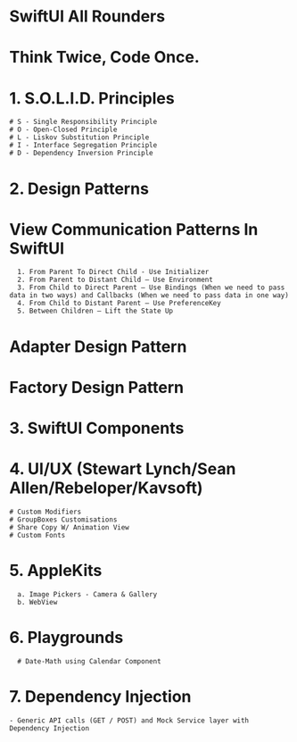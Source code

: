 # SwiftUI All Rounders
# Think Twice, Code Once.

# 1. S.O.L.I.D. Principles
    # S - Single Responsibility Principle
    # O - Open-Closed Principle
    # L - Liskov Substitution Principle
    # I - Interface Segregation Principle
    # D - Dependency Inversion Principle

# 2. Design Patterns
  # View Communication Patterns In SwiftUI
      1. From Parent To Direct Child - Use Initializer
      2. From Parent to Distant Child – Use Environment
      3. From Child to Direct Parent – Use Bindings (When we need to pass data in two ways) and Callbacks (When we need to pass data in one way)
      4. From Child to Distant Parent – Use PreferenceKey
      5. Between Children – Lift the State Up

  # Adapter Design Pattern
  # Factory Design Pattern

# 3. SwiftUI Components

# 4. UI/UX (Stewart Lynch/Sean Allen/Rebeloper/Kavsoft)
    # Custom Modifiers
    # GroupBoxes Customisations
    # Share Copy W/ Animation View
    # Custom Fonts
    
# 5. AppleKits
      a. Image Pickers - Camera & Gallery
      b. WebView

# 6. Playgrounds
      # Date-Math using Calendar Component
      
# 7. Dependency Injection
    - Generic API calls (GET / POST) and Mock Service layer with Dependency Injection
